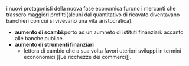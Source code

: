 i nuovi protagonisti della nuova fase economica furono i mercanti che trassero maggiori profitti(alcuni dal quantitativo di ricavato diventavano banchieri con cui si vivevano una vita aristocratica). 
- **aumento di scambi**:porto ad un aumneto di istituti finanziari:  accanto alle banche publice. 
- **aumento di strumenti finanziari** 
	- lettera di cambio
	che a sua volta favori uteriori sviluppi in termini  econonomici
[[Le ricchezze dei commerci]].



